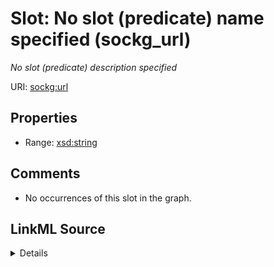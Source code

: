 

# Slot: No slot (predicate) name specified (sockg_url)


_No slot (predicate) description specified_







URI: [sockg:url](https://idir.uta.edu/sockg-ontology/docs/url)



<!-- no inheritance hierarchy -->








## Properties

* Range: [xsd:string](http://www.w3.org/2001/XMLSchema#string)





## Comments

* No occurrences of this slot in the graph.



## LinkML Source

<details>

```yaml
name: sockg_url
description: No slot (predicate) description specified
title: No slot (predicate) name specified
comments:
- No occurrences of this slot in the graph.
from_schema: soc-kg
rank: 1000
domain: sockg_WeatherStation
slot_uri: sockg:url
alias: sockg_url
range: string

```
</details>